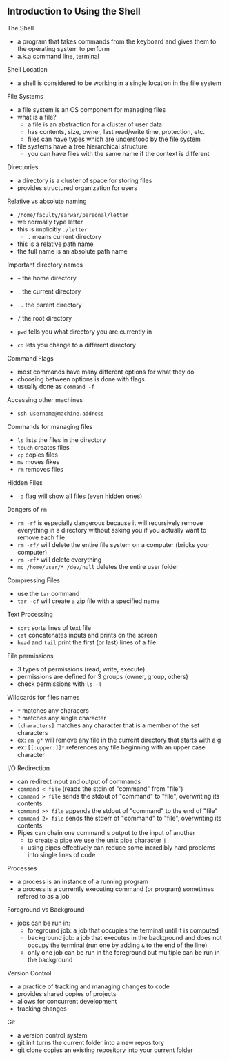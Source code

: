 ## Introduction to Using the Shell

The Shell
- a program that takes commands from the keyboard and gives them to the operating system to perform
- a.k.a command line, terminal

Shell Location
- a shell is considered to be working in a single location in the file system

File Systems
- a file system is an OS component for managing files
- what is a file?
    - a file is an abstraction for a cluster of user data
    - has contents, size, owner, last read/write time, protection, etc.
    - files can have types which are understood by the file system
- file systems have a tree hierarchical structure
    - you can have files with the same name if the context is different

Directories
- a directory is a cluster of space for storing files
- provides structured organization for users

Relative vs absolute naming
- `/home/faculty/sarwar/personal/letter`
- we normally type letter
- this is implicitly `./letter`
    - `.` means current directory
- this is a relative path name
- the full name is an absolute path name

Important directory names
- `~` the home directory
- `.` the current directory
- `..` the parent directory
- `/` the root directory

- `pwd` tells you what directory you are currently in
- `cd` lets you change to a different directory

Command Flags
- most commands have many different options for what they do
- choosing between options is done with flags
- usually done as `command -f`

Accessing other machines
- `ssh username@machine.address`

Commands for managing files
- `ls` lists the files in the directory
- `touch` creates files
- `cp` copies files
- `mv` moves fikes
- `rm` removes files

Hidden Files
- `-a` flag will show all files (even hidden ones)

Dangers of `rm`
- `rm -rf` is especially dangerous because it will recursively remove everything in a directory without asking you if you actually want to remove each file
- `rm -rf/` will delete the entire file system on a computer (bricks your computer)
- `rm -rf*` will delete everything
- `mc /home/user/* /dev/null` deletes the entire user folder

Compressing Files
- use the `tar` command
- `tar -cf` will create a zip file with a specified name

Text Processing
- `sort` sorts lines of text file
- `cat` concatenates inputs and prints on the screen
- `head` and `tail` print the first (or last) lines of a file

File permissions
- 3 types of permissions (read, write, execute)
- permissions are defined for 3 groups (owner, group, others)
- check permissions with `ls -l`

Wildcards for files names
- `*` matches any characers
- `?` matches any single character
- `[characters]` matches any character that is a member of the set characters
- ex: `rm g*` will remove any file in the current directory that starts with a g
- ex: `[[:upper:]]*` references any file beginning with an upper case character

I/O Redirection
- can redirect input and output of commands
- `command < file` (reads the stdin of "command" from "file")
- `command > file` sends the stdout of "command" to "file", overwriting its contents
- `command >> file` appends the stdout of "command" to the end of "file"
- `command 2> file` sends the stderr of "command" to "file", overwriting its contents
- Pipes can chain one command's output to the input of another
    - to create a pipe we use the unix pipe character `|`
    - using pipes effectively can reduce some incredibly hard problems into single lines of code

Processes
- a process is an instance of a running program 
- a process is a currently executing command (or program) sometimes refered to as a job

Foreground vs Background
- jobs can be run in:
    - foreground job: a job that occupies the terminal until it is computed
    - background job: a job that executes in the background and does not occupy the terminal (run one by adding `&` to the end of the line)
    - only one job can be run in the foreground but multiple can be run in the background

Version Control
- a practice of tracking and managing changes to code
- provides shared copies of projects
- allows for concurrent development
- tracking changes

Git
- a version control system
- git init turns the current folder into a new repository
- git clone copies an existing repository into your current folder














